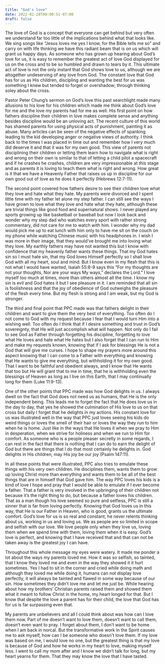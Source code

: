 ```yaml
---
title: "God's love"
date: 2022-02-28T00:00:51-07:00
draft: false
---
```


The love of God is a concept that everyone can get behind but very often we understand far too little of the implications behind what that looks like. We sing songs like “Jesus loves me yes I know, for the Bible tells me so” and carry on with life thinking we have this radiant beam that is on us which will grant us happy days. As someone who has grown up hearing about God’s love for us, it is easy to remember the greatest act of love God displayed for us on the cross and to be so humbled and drawn to tears by it. This ultimate act of love is not the only instant that God shows love to us, although we are altogether undeserving of any love from God. The constant love that God has for us as His children, discipling and wanting the best for us was something I knew but tended to forget or overshadow; through thinking soley about the cross.

Pastor Peter Chung’s sermon on God’s love this past searchlight made many allusions to his love for his children which made me think about God’s love for me and the love my parents had for me as well. His first point on how fathers discipline their children in love makes complete sense and anything besides discipline would be an unloving act. The recent culture of this world has shamed parents for using physical acts of punishment, painting it as abuse. Many articles can be seen of the negative effects of spanking leading to the kid developing anger or negative views of authority. 
I think back to the times I was placed in time out and remember how I very much did deserve it and that it was for my own good. This view of parents not disciplining their children or letting them learn how to navigate what is right and wrong on their own is similar to that of letting a child pilot a spacecraft and if he crashes he crashes, children are very impressionable at this stage and as parents it is loving to teach them what is right and wrong. How great is it that we have a Heavenly Father that raises us up in discipline for our own good out of love as he does it perfectly (Hebrews 12:7-11).

The second point covered how fathers desire to see their children love what they love and hate what they hate. My parents were divorced and I spent little time with my father let alone my step father. I can still see the ways I have grown to love what they love and hate what they hate, although these are trivial things like good food and supernatural shows. I never played any sports growing up like basketball or baseball but now I look back and wonder why my step dad who watches every sport with rather strong commentary, did not care for me to watch with him. I wonder why my dad would pick me up to eat lunch with him only to have me sit on the couch on my phone while watching Chinese music with his headphones in. I wish I was more in their image, that they would’ve brought me into loving what they love. My earthly fathers may have not wanted this but I know with confidence that my heavenly father wants these things. That my God hates sin so I must hate sin, that my God loves Himself perfectly so I shall love God with all my heart, soul and mind. But I know even in my flesh that this is not what I would have wanted, Isaiah 55:8-9 says this “For my thoughts are not your thoughts, Nor are your ways My ways,” declares the Lord.” I love myself too much at times, more than others almost all the time. I know my sin is evil and God hates it but I see pleasure in it. I am reminded that all sin is foolishness and that the joy of obedience of God outweighs the pleasure of the flesh every time. But my flesh is strong and I am weak, but my God is stronger. 

The third and final point that PPC made was that fathers delight in their children and want to give them the very best of everything. Too often do I not come to God with my request because I fear that I would turn Him into a wishing well. Too often do I think that if I desire something and trust in God’s sovereignty, that He will just accomplish what will happen. Not only do I fail to see God as Father through forgetting his discipline, forgetting to love what He loves and hate what He hates but I also forget that I can run to Him and make my requests known, knowing that if I ask for blessings He is not a God that will give me curses. I hope to shape my prayers more around this aspect knowing that I can come to a Father with everything and knowing that He wants to give me everything, but withholding it for my own good. That I want to be faithful and obedient always, and I know that He wants that too but He will grant that to me in time, that he is withholding even the blessings of Heaven as long as I live on this Earth, that I may continually long for them (Luke 11:9-13).

One of the other points that PPC made was how God delights in us. I always dwell on the fact that God does not need us as humans, that He is the only independent being. This leads me to forget the fact that He does love us in the day to day, that yes he showed the culmination of His love to us on that cross but daily I forget that he delights in my actions. His constant love for us was illustrated well in the way that PPC just loves seeing his kids do weird things or loves the smell of their hair or loves the way they run to him when he is home. Just like in the ways that He loves it when we pray to Him in desperation, when we strive for holiness and when we run to Him for comfort. As someone who is a people pleaser secretly in some regards, I can rest in the fact that there is nothing that I can do to earn the delight of God but there are things that I do that most certainly he delights in. God delights in His children, may His joy be our joy (Psalm 147:11).

In all these points that were illustrated, PPC also tries to emulate these things with his very own children. He disciplines them, wants them to grow up loving Christ more than everything and wants them to be all of the best things that are in himself that God gave him. The way PPC loves his kids is a kind of love I hope and pray that I would be able to emulate if I ever become a father. That a father is very involved in the upbringing of their children not because it’s the right thing to do, but because a father loves his children. That as a man though his love seemed so pure and selfless, PPC is still a sinner that is far from loving perfectly. Knowing that God loves us in this way, that He is our Father in Heaven, who is good, grants us the ultimate comfort. God’s love for us is so real and constant, he never relents thinking about us, working in us and loving us. We as people are so limited in scope and selfish with our love. We love people only when they love us, loving them when we spend time with them, loving them when it is easy. God’s love is perfect, and knowing that I have received that and that can not be taken away is the greatest joy I can have. 

Throughout this whole message my eyes were watery. It made me ponder a lot about the ways my parents loved me. How it was so selfish, so tainted, that I know they loved me and even in the way they showed it it hurt sometimes. Yes I had to sit in the corner and cried while doing math and although they loved me while doing it, humans can not display love perfectly, it will always be tainted and flawed in some way because of our sin. How sometimes they didn’t love me and let me just be. While hearing about how my brothers’ Christian parents raised them and showed them what it meant to follow Christ in the home, my heart longed for that. But I know that despite the love a parent has for their child, the love that God has for us is far surpassing even that.

My parents are unbelievers and all I could think about was how can I love them now. Part of me doesn’t want to love them, doesn’t want to call them, doesn’t even want to pray. I forget about them, I don’t want to be home when I am back in norcal. But the transformative work in the Spirit causes me to ask myself, how can I be someone who doesn't love them. If my love was based on me, I would love no one, but the greatest thing is that my love is because of God and how he works in my heart to love, making myself less. I went to call my mom after and I know we didn’t talk for long, but my heart yearns for them. That they may know the love that I have tasted.